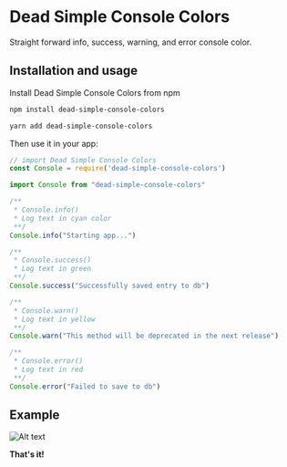 # Dead Simple Console Colors

Straight forward info, success, warning, and error console color.

## Installation and usage

Install Dead Simple Console Colors from npm

```md
npm install dead-simple-console-colors

yarn add dead-simple-console-colors
```

Then use it in your app:

```js
// import Dead Simple Console Colors
const Console = require('dead-simple-console-colors')

import Console from "dead-simple-console-colors"
```

```js
/** 
 * Console.info() 
 * Log text in cyan color
 **/
Console.info("Starting app...") 

/** 
 * Console.success()
 * Log text in green
 **/
Console.success("Successfully saved entry to db") 

/** 
 * Console.warn()
 * Log text in yellow
 **/
Console.warn("This method will be deprecated in the next release") 

/** 
 * Console.error()
 * Log text in red
 **/
Console.error("Failed to save to db") 

```

## Example

![Alt text](https://github.com/unit57/dead-simple-console-colors/blob/master/dead-simple-console-colors-screen-shot.png?raw=true "Example console.logs with colors")

__That's it!__
